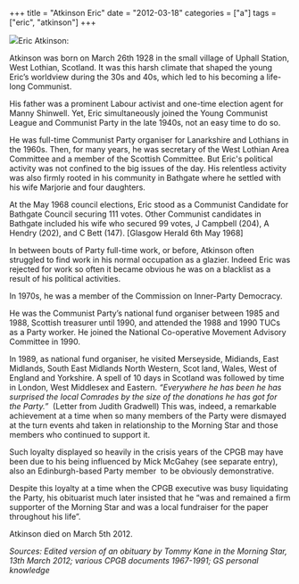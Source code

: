 +++
title = "Atkinson Eric"
date = "2012-03-18"
categories = ["a"]
tags = ["eric", "atkinson"]
+++

![](https://grahamstevenson.me.uk/wp-content/uploads/2019/07/atkinson-eric-late-1-300x274.jpg)Eric Atkinson:

Atkinson was born on March 26th 1928 in the small village of Uphall Station, West Lothian, Scotland. It was this harsh climate that shaped the young Eric’s worldview during the 30s and 40s, which led to his becoming a life-long Communist.

His father was a prominent Labour activist and one-time election agent for Manny Shinwell. Yet, Eric simultaneously joined the Young Communist League and Communist Party in the late 1940s, not an easy time to do so.

He was full-time Communist Party organiser for Lanarkshire and Lothians in the 1960s. Then, for many years, he was secretary of the West Lothian Area Committee and a member of the Scottish Committee. But Eric's political activity was not confined to the big issues of the day. His relentless activity was also firmly rooted in his community in Bathgate where he settled with his wife Marjorie and four daughters.

At the May 1968 council elections, Eric stood as a Communist Candidate for Bathgate Council securing 111 votes. Other Communist candidates in Bathgate included his wife who secured 99 votes, J Campbell (204), A Hendry (202), and C Bett (147). \[Glasgow Herald 6th May 1968\]

In between bouts of Party full-time work, or before, Atkinson often struggled to find work in his normal occupation as a glazier. Indeed Eric was rejected for work so often it became obvious he was on a blacklist as a result of his political activities.

In 1970s, he was a member of the Commission on Inner-Party Democracy.

He was the Communist Party’s national fund organiser between 1985 and 1988, Scottish treasurer until 1990, and attended the 1988 and 1990 TUCs as a Party worker. He joined the National Co-operative Movement Advisory Committee in 1990.

In 1989, as national fund organiser, he visited Merseyside, Midiands, East Midlands, South East Midlands North Western, Scot land, Wales, West of England and Yorkshire. A spell of 10 days in Scotland was followed by time in London, West Middlesex and Eastern. _“Everywhere he has been he has surprised the Iocal Comrades by the size of the donations he has got for the Party.”_  (Letter from Judith Gradwell) This was, indeed, a remarkable achievement at a time when so many members of the Party were dismayed at the turn events ahd taken in relationship to the Morning Star and those members who continued to support it.

Such loyalty displayed so heavily in the crisis years of the CPGB may have been due to his being influenced by Mick McGahey (see separate entry), also an Edinburgh-based Party member  to be obviously demonstrative.  

Despite this loyalty at a time when the CPGB executive was busy liquidating the Party, his obituarist much later insisted that he “was and remained a firm supporter of the Morning Star and was a local fundraiser for the paper throughout his life”.

Atkinson died on March 5th 2012.

_Sources: Edited version of an obituary by Tommy Kane in the Morning Star, 13th March 2012; various CPGB documents 1967-1991; GS personal knowledge_
